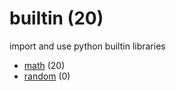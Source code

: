 # builtin (20)
import and use python builtin libraries

+ [math](math/README.md) (20)
+ [random](random/README.md) (0)
